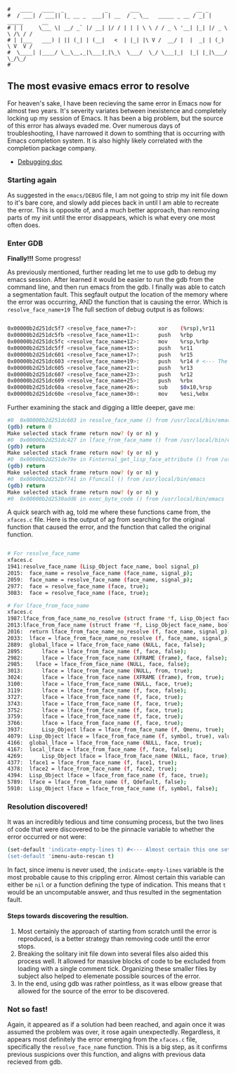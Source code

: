 ```text
#   ____   ____  _             _       ___                  __ _
#  / ___| / ___|| |_ __ _  ___| | __  / _ \__   _____ _ __ / _| | _____      __
# | |     \___ \| __/ _` |/ __| |/ / | | | \ \ / / _ \ '__| |_| |/ _ \ \ /\ / /
# | |___   ___) | || (_| | (__|   <  | |_| |\ V /  __/ |  |  _| | (_) \ V  V /
#  \____| |____/ \__\__,_|\___|_|\_\  \___/  \_/ \___|_|  |_| |_|\___/ \_/\_/
#
```

## The most evasive emacs error to resolve

For heaven's sake, I have been recieving the same error in Emacs now for almost two years. It's severity
variates between inexistence and completely locking up my session of Emacs. It has been a big problem, but the
source of this error has always evaded me. Over numerous days of troubleshooting, I have narrowed it down to
somthing that is occurring with Emacs completion system. It is also highly likely correlated with the
completion package company.

- [Debugging doc](https://github.com/emacs-mirror/emacs/blob/master/etc/DEBUG)

### Starting again

As suggested in the `emacs/DEBUG` file, I am not going to strip my init file down to it's bare core, and
slowly add pieces back in until I am able to recreate the error. This is opposite of, and a much better
approach, than removing parts of my init until the error disappears, which is what every one most often does.


### Enter GDB

__Finally!!!__ Some progress!

As previously mentioned, further reading let me to use gdb to debug my emacs session. After learned it would
be easier to run the gdb from the command line, and then run emacs from the gdb. I finally was able to catch a
segmentation fault. This segfault output the location of the memory where the error was occurring, AND the
function that is causing the error. Which is `resolve_face_name+19` The full section of debug output is as
follows:

```bash

0x00000b2d251dc5f7 <resolve_face_name+7>:       xor    (%rsp),%r11
0x00000b2d251dc5fb <resolve_face_name+11>:      push   %rbp
0x00000b2d251dc5fc <resolve_face_name+12>:      mov    %rsp,%rbp
0x00000b2d251dc5ff <resolve_face_name+15>:      push   %r11
0x00000b2d251dc601 <resolve_face_name+17>:      push   %r15
0x00000b2d251dc603 <resolve_face_name+19>:      push   %r14 # <--- The error occurred here.
0x00000b2d251dc605 <resolve_face_name+21>:      push   %r13
0x00000b2d251dc607 <resolve_face_name+23>:      push   %r12
0x00000b2d251dc609 <resolve_face_name+25>:      push   %rbx
0x00000b2d251dc60a <resolve_face_name+26>:      sub    $0x10,%rsp
0x00000b2d251dc60e <resolve_face_name+30>:      mov    %esi,%ebx
```

Further examining the stack and digging a little deeper, gave me:

```bash
#0  0x00000b2d251dc603 in resolve_face_name () from /usr/local/bin/emacs
(gdb) return 0
Make selected stack frame return now? (y or n) y
#0  0x00000b2d251dc427 in lface_from_face_name () from /usr/local/bin/emacs
(gdb) return
Make selected stack frame return now? (y or n) y
#0  0x00000b2d251de79e in Finternal_get_lisp_face_attribute () from /usr/local/bin/emacs
(gdb) return
Make selected stack frame return now? (y or n) y
#0  0x00000b2d252bf741 in Ffuncall () from /usr/local/bin/emacs
(gdb) return
Make selected stack frame return now? (y or n) y
#0  0x00000b2d2530add6 in exec_byte_code () from /usr/local/bin/emacs
```

A quick search with ag, told me where these functions came from, the `xfaces.c` file. Here is the output of ag
from searching for the original function that caused the error, and the function that called the original function.

```bash

# For resolve_face_name
xfaces.c
1941:resolve_face_name (Lisp_Object face_name, bool signal_p)
2015:  face_name = resolve_face_name (face_name, signal_p);
2059:  face_name = resolve_face_name (face_name, signal_p);
2977:  face = resolve_face_name (face, true);
3083:  face = resolve_face_name (face, true);

# For lface_from_face_name
xfaces.c
1987:lface_from_face_name_no_resolve (struct frame *f, Lisp_Object face_name,
2013:lface_from_face_name (struct frame *f, Lisp_Object face_name, bool signal_p)
2016:  return lface_from_face_name_no_resolve (f, face_name, signal_p);
2033:  lface = lface_from_face_name_no_resolve (f, face_name, signal_p);
2889:  global_lface = lface_from_face_name (NULL, face, false);
2895:      lface = lface_from_face_name (f, face, false);
2982:      lface = lface_from_face_name (XFRAME (frame), face, false);
2985:    lface = lface_from_face_name (NULL, face, false);
3013:      lface = lface_from_face_name (NULL, from, true);
3024:      lface = lface_from_face_name (XFRAME (frame), from, true);
3100:      lface = lface_from_face_name (NULL, face, true);
3119:      lface = lface_from_face_name (f, face, false);
3727:      lface = lface_from_face_name (f, face, true);
3743:      lface = lface_from_face_name (f, face, true);
3752:      lface = lface_from_face_name (f, face, true);
3759:      lface = lface_from_face_name (f, face, true);
3766:      lface = lface_from_face_name (f, face, true);
3937:      Lisp_Object lface = lface_from_face_name (f, Qmenu, true);
4079:  Lisp_Object lface = lface_from_face_name (f, symbol, true), value = Qnil;
4166:  global_lface = lface_from_face_name (NULL, face, true);
4167:  local_lface = lface_from_face_name (f, face, false);
4269:      Lisp_Object lface = lface_from_face_name (NULL, face, true);
4377:  lface1 = lface_from_face_name (f, face1, true);
4378:  lface2 = lface_from_face_name (f, face2, true);
4394:  Lisp_Object lface = lface_from_face_name (f, face, true);
5789:  lface = lface_from_face_name (f, Qdefault, false);
5910:  Lisp_Object lface = lface_from_face_name (f, symbol, false);
```

### Resolution discovered!

It was an incredibly tedious and time consuming process, but the two lines of code that were discovered to be
the pinnacle variable to whether the error occurred or not were:

```bash
(set-default 'indicate-empty-lines t) #<--- Almost certain this one setting was the cause of the issue.
(set-default 'imenu-auto-rescan t)
```

In fact, since imenu is never used, the `indicate-empty-lines` variable is the most probable cause to this
crippling error. Almost certain this variable can either be `nil` or a function defining the type of
indication. This means that `t` would be an uncomputable answer, and thus resulted in the segmentation fault.

#### Steps towards discovering the resultion.

1. Most certainly the approach of starting from scratch until the error is reproduced, is a better strategy
	 than removing code until the error stops.
2. Breaking the solitary init file down into several files also aided this process well. It allowed for
	 massive blocks of code to be excluded from loading with a single comment tick. Organizing these smaller
	 files by subject also helped to elemenate possible sources of the error.
3. In the end, using gdb was rather pointless, as it was elbow grease that allowed for the source of the error
	 to be discovered.

### Not so fast!

Again, it appeared as if a solution had been reached, and again once it was assumed the problem was over, it
rose again unexpectedly. Regardless, it appears most definitely the error emerging from the `xfaces.c` file,
specifically the `resolve_face_name` function. This is a big step, as it confirms previous suspicions over
this function, and aligns with previous data recieved from gdb.
